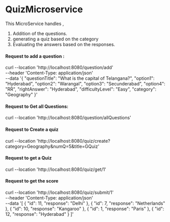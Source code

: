 # QuizMicroservice
This MicroService handles ,
1. Addition of the questions.
2. generating a quiz based on the category
3. Evaluating the answers based on the responses.

#### **Request to add a question :**
curl --location 'http://localhost:8080/question/add' \
--header 'Content-Type: application/json' \
--data '{
"questionTitle": "What is the capital of Telangana?",
"option1": "Hyderabad",
"option2": "Warangal",
"option3": "Secunderabad",
"option4": "RR",
"rightAnswer": "Hyderabad",
"difficultyLevel": "Easy",
"category": "Geography"
}'

#### Request to Get all Questions:
curl --location 'http://localhost:8080/question/allQuestions'

#### Request to Create a quiz
curl --location 'http://localhost:8080/quiz/create?category=Geography&numQ=5&title=GQuiz'

#### Request to get a Quiz
curl --location 'http://localhost:8080/quiz/get/1'

#### Request to get the score
curl --location 'http://localhost:8080/quiz/submit/1' \
--header 'Content-Type: application/json' \
--data '[
{
"id": 11,
"response": "Delhi"
},
{
"id": 7,
"response": "Netherlands"
},
{
"id": 10,
"response": "Kangaroo"
},
{
"id": 1,
"response": "Paris"
},
{
"id": 12,
"response": "Hyderabad"
}
]'

